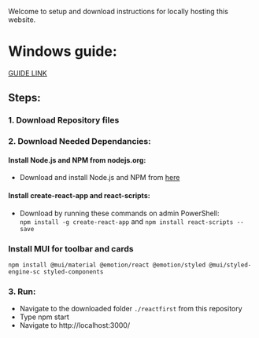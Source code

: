 Welcome to setup and download instructions for locally hosting this website.

# Windows guide:
[GUIDE LINK](https://www.geeksforgeeks.org/how-to-install-reactjs-on-windows/)

## Steps:
### 1. Download Repository files
### 2. Download Needed Dependancies:
#### Install Node.js and NPM from nodejs.org: 
- Download and install Node.js and NPM from [here](https://nodejs.org/en/download/prebuilt-installer/)

#### Install create-react-app and react-scripts:<br>
- Download by running these commands on admin PowerShell:  
```npm install -g create-react-app``` and ```npm install react-scripts --save```<br>
### Install MUI for toolbar and cards
```npm install @mui/material @emotion/react @emotion/styled @mui/styled-engine-sc styled-components```
### 3. Run:
- Navigate to the downloaded folder ```./reactfirst``` from this repository
- Type npm start
- Navigate to http://localhost:3000/





